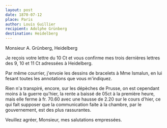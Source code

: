 ```yaml
---
layout: post
date: 1870-07-12
place: Paris
author: Louis Guillier
recipient: Adolphe Grünberg
destination: Heidelberg
---
```


Monsieur A. Grünberg, Heidelberg

Je reçois votre lettre du 10 Ct et vous confirme mes trois dernières lettres
des 9, 10 et 11 Ct adressées à Heidelberg.

Par même courrier, j'envoie les dessins de bracelets à Mme Ismalun, en lui
fesant toutes les annotations que vous m'indiquez.

Rien n'a transpiré, encore, sur les dépèches de Prusse, on est cependant moins
à la guerre qu'hier, la rente a baissé de 05ct à la première heure, mais elle
ferme à fr. 70.60 avec une hausse de 2.20 sur le cours d'hier, ce qui fait
supposer que la communication faite à la chambre, par le gouvernement, est des
plus rassurantes.

Veuillez agréer, Monsieur, mes salutations empressées.
